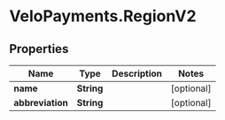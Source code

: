 # VeloPayments.RegionV2

## Properties

Name | Type | Description | Notes
------------ | ------------- | ------------- | -------------
**name** | **String** |  | [optional] 
**abbreviation** | **String** |  | [optional] 


